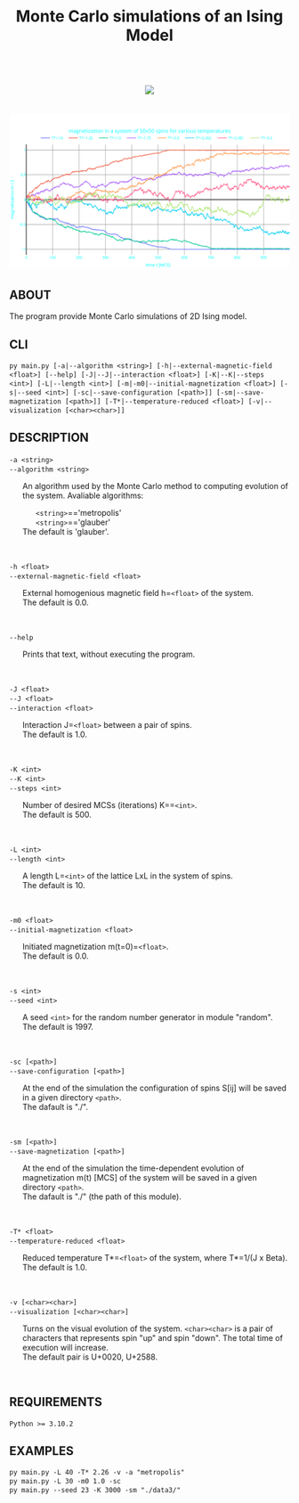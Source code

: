 
<h1 align="center"><strong>Monte Carlo simulations of an Ising Model</strong></h>

</br>
</br>

![](evolution.gif)

![](magnetization.svg)

## ABOUT

The program provide Monte Carlo simulations of 2D Ising model.

## CLI

    py main.py [-a|--algorithm <string>] [-h|--external-magnetic-field <float>] [--help] [-J|--J|--interaction <float>] [-K|--K|--steps <int>] [-L|--length <int>] [-m|-m0|--initial-magnetization <float>] [-s|--seed <int>] [-sc|--save-configuration [<path>]] [-sm|--save-magnetization [<path>]] [-T*|--temperature-reduced <float>] [-v|--visualization [<char><char>]]


## DESCRIPTION

`-a <string>`</br>
`--algorithm <string>`</br>
<div>
  <ul>
    An algorithm used by the Monte Carlo method to computing evolution of the system. Avaliable algorithms:</br>
        <div>
        <ul>
            <code>&lt;string&gt;</code>=='metropolis'</br>
            <code>&lt;string&gt;</code>=='glauber'
        </ul>
        </div>
    The default is 'glauber'.
  </ul>
</div>
</br>

`-h <float>`</br>
`--external-magnetic-field <float>`</br>
<div>
  <ul>
    External homogenious magnetic field h=<code>&lt;float&gt;</code> of the system.</br>
    The default is 0.0.
  </ul>
</div>
</br>

`--help`</br>
<div>
  <ul>
    Prints that text, without executing the program.
  </ul>
</div>
</br>

`-J <float>`</br>
`--J <float>`</br>
`--interaction <float>`</br>
<div>
  <ul>
    Interaction J=<code>&lt;float&gt;</code> between a pair of spins.</br>
    The default is 1.0.
  </ul>
</div>
</br>

`-K <int>`</br>
`--K <int>`</br>
`--steps <int>`</br>
<div>
  <ul>
    Number of desired MCSs (iterations) K==<code>&lt;int&gt;</code>.</br>
    The default is 500.
  </ul>
</div>
</br>

`-L <int>`</br>
`--length <int>`</br>
<div>
  <ul>
    A length L=<code>&lt;int&gt;</code> of the lattice LxL in the system of spins.</br>
    The default is 10.
  </ul>
</div>
</br>

`-m0 <float>`</br>
`--initial-magnetization <float>`</br>
<div>
  <ul>
    Initiated magnetization m(t=0)=<code>&lt;float&gt;</code>.</br>
    The default is 0.0.
  </ul>
</div>
</br>

`-s <int>`</br>
`--seed <int>`</br>
<div>
  <ul>
    A seed <code>&lt;int&gt;</code> for the random number generator in module "random".</br>
    The default is 1997.
  </ul>
</div>
</br>

`-sc [<path>]`</br>
`--save-configuration [<path>]`</br>
<div>
  <ul>
    At the end of the simulation the configuration of spins S[ij] will be saved in a given directory <code>&lt;path&gt;</code>.</br>
    The dafault is "./".
  </ul>
</div>
</br>

`-sm [<path>]`</br>
`--save-magnetization [<path>]`</br>
<div>
  <ul>
    At the end of the simulation the time-dependent evolution of magnetization m(t) [MCS] of the system will be saved in a given directory <code>&lt;path&gt;</code>.</br>
    The dafault is "./" (the path of this module).
  </ul>
</div>
</br>

`-T* <float>`</br>
`--temperature-reduced <float>`</br>
<div>
  <ul>
    Reduced temperature T*=<code>&lt;float&gt;</code> of the system, where T*=1/(J x Beta).</br>
    The default is 1.0.
  </ul>
</div>
</br>

`-v [<char><char>]`</br>
`--visualization [<char><char>]`</br>
<div>
  <ul>
    Turns on the visual evolution of the system. <code>&lt;char&gt;&lt;char&gt;</code> is a pair of characters that represents spin "up" and spin "down". The total time of execution will increase.</br>
    The default pair is U+0020, U+2588.
  </ul>
</div>
</br>
    
## REQUIREMENTS

    Python >= 3.10.2

## EXAMPLES

    py main.py -L 40 -T* 2.26 -v -a "metropolis"
    py main.py -L 30 -m0 1.0 -sc
    py main.py --seed 23 -K 3000 -sm "./data3/"